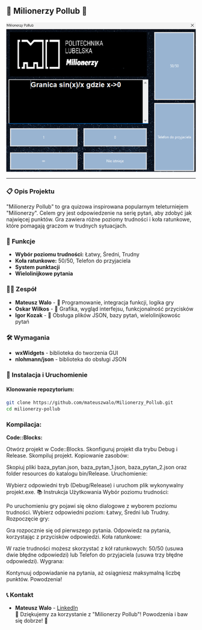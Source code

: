 ## 🎉 Milionerzy Pollub 🎉
![demo](resources/demo.png)

---

### 📋 Opis Projektu

"Milionerzy Pollub" to gra quizowa inspirowana popularnym teleturniejem "Milionerzy". Celem gry jest odpowiedzenie na serię pytań, aby zdobyć jak najwięcej punktów. Gra zawiera różne poziomy trudności i koła ratunkowe, które pomagają graczom w trudnych sytuacjach.

### 🚀 Funkcje

- **Wybór poziomu trudności:** Łatwy, Średni, Trudny
- **Koła ratunkowe:** 50/50, Telefon do przyjaciela
- **System punktacji**
- **Wielolinijkowe pytania**

### 👨‍💻 Zespół

- **Mateusz Walo** - 🧠 Programowanie, integracja funkcji, logika gry
- **Oskar Wilkos** - 🎨 Grafika, wygląd interfejsu, funkcjonalność przycisków
- **Igor Kozak** - 🔧 Obsługa plików JSON, bazy pytań, wielolinijkowośc pytań

### 🛠️ Wymagania

- **wxWidgets** - biblioteka do tworzenia GUI
- **nlohmann/json** - biblioteka do obsługi JSON

### 🚀 Instalacja i Uruchomienie

#### Klonowanie repozytorium:

```sh
git clone https://github.com/mateuszwalo/Milionerzy_Pollub.git
cd milionerzy-pollub

```
### Kompilacja:

**Code::Blocks:**

Otwórz projekt w Code::Blocks.
Skonfiguruj projekt dla trybu Debug i Release.
Skompiluj projekt.
Kopiowanie zasobów:

Skopiuj pliki baza_pytan.json, baza_pytan_1.json, baza_pytan_2.json oraz folder resources do katalogu bin/Release.
Uruchomienie:

Wybierz odpowiedni tryb (Debug/Release) i uruchom plik wykonywalny projekt.exe.
📚 Instrukcja Użytkowania
Wybór poziomu trudności:

Po uruchomieniu gry pojawi się okno dialogowe z wyborem poziomu trudności. Wybierz odpowiedni poziom: Łatwy, Średni lub Trudny.
Rozpoczęcie gry:

Gra rozpocznie się od pierwszego pytania. Odpowiedz na pytania, korzystając z przycisków odpowiedzi.
Koła ratunkowe:

W razie trudności możesz skorzystać z kół ratunkowych: 50/50 (usuwa dwie błędne odpowiedzi) lub Telefon do przyjaciela (usuwa trzy błędne odpowiedzi).
Wygrana:

Kontynuuj odpowiadanie na pytania, aż osiągniesz maksymalną liczbę punktów. Powodzenia!
### 📞 Kontakt
- **Mateusz Walo** - [LinkedIn](https://www.linkedin.com/in/mateuszwalo/)  
🎉 Dziękujemy za korzystanie z "Milionerzy Pollub"! Powodzenia i baw się dobrze! 🎉
